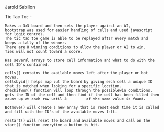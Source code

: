 Jarold Sabillon 


Tic Tac Toe - 

	Makes a 3x3 board and then sets the player against an AI,
	bootstrap was used for easier handling of cells and used javascript for logic control.
	The tic tac toe game is able to be replayed after every match and keeps a tally of the winner.
	There are 8 winning conditions to allow the player or AI to win.
	Ties will not count toward a score.
	
	Has several arrays to store cell information and what to do with the cell ID's contained.

	cells[] contains the available moves left after the player or bot moves.
	cellsbyid[] helps map out the board by giving each cell a unique ID that is matched when looking for a specific location.
	checkifwon() function will loop through the possiblewin conditions, gets the ID of the cell and then find if the cell has been filled then count up at each row until 3 		of the same value is found.
	
	Botmove() will create a new array that is reset each time it is called and fill with the ID's of the available moves left.
	
	restart() will reset the board and available moves and call on the start() function everytime a button is hit.
	
	
	
